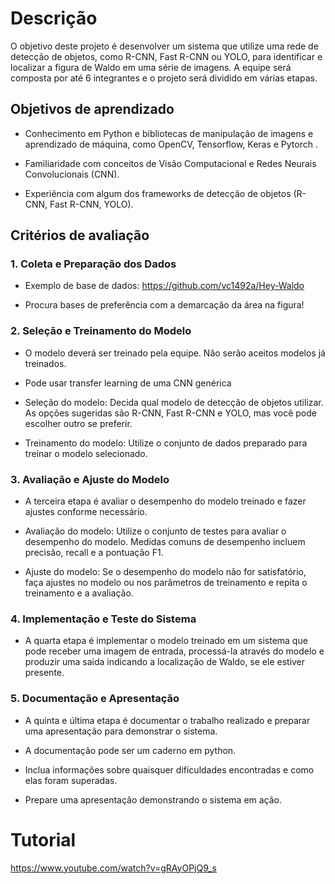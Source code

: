# Descrição

O objetivo deste projeto é desenvolver um sistema que utilize uma rede de detecção de objetos, como R-CNN, Fast R-CNN ou YOLO, para identificar e localizar a figura de Waldo em uma série de imagens. A equipe será composta por até 6 integrantes e o projeto será dividido em várias etapas.

## Objetivos de aprendizado

* Conhecimento em Python e bibliotecas de manipulação de imagens e aprendizado de máquina, como OpenCV, Tensorflow, Keras e Pytorch .

* Familiaridade com conceitos de Visão Computacional e Redes Neurais Convolucionais (CNN).

* Experiência com algum dos frameworks de detecção de objetos (R-CNN, Fast R-CNN, YOLO).

## Critérios de avaliação

### 1. Coleta e Preparação dos Dados

* Exemplo de base de dados: <https://github.com/vc1492a/Hey-Waldo>

* Procura bases de preferência com a demarcação da área na figura!

### 2. Seleção e Treinamento do Modelo

* O modelo deverá ser treinado pela equipe. Não serão aceitos modelos já treinados.

* Pode usar transfer learning de uma CNN genérica

* Seleção do modelo: Decida qual modelo de detecção de objetos utilizar. As opções sugeridas são R-CNN, Fast R-CNN e YOLO, mas você pode escolher outro se preferir.

* Treinamento do modelo: Utilize o conjunto de dados preparado para treinar o modelo selecionado.  

### 3. Avaliação e Ajuste do Modelo

* A terceira etapa é avaliar o desempenho do modelo treinado e fazer ajustes conforme necessário.

* Avaliação do modelo: Utilize o conjunto de testes para avaliar o desempenho do modelo. Medidas comuns de desempenho incluem precisão, recall e a pontuação F1.

* Ajuste do modelo: Se o desempenho do modelo não for satisfatório, faça ajustes no modelo ou nos parâmetros de treinamento e repita o treinamento e a avaliação.

### 4. Implementação e Teste do Sistema

* A quarta etapa é implementar o modelo treinado em um sistema que pode receber uma imagem de entrada, processá-la através do modelo e produzir uma saída indicando a localização de Waldo, se ele estiver presente.

### 5. Documentação e Apresentação

* A quinta e última etapa é documentar o trabalho realizado e preparar uma apresentação para demonstrar o sistema.  

* A documentação pode ser um caderno em python.

* Inclua informações sobre quaisquer dificuldades encontradas e como elas foram superadas.

* Prepare uma apresentação demonstrando o sistema em ação.

# Tutorial

<https://www.youtube.com/watch?v=gRAyOPjQ9_s>
